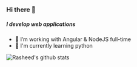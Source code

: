 ### Hi there 👋

##### I develop web applications

- 🔭 I’m working with Angular & NodeJS full-time
- 🌱 I'm currently learning python


![Rasheed's github stats](https://github-readme-stats-eta.vercel.app/api?username=radiumrasheed&show_icons=true&hide_border=true)
